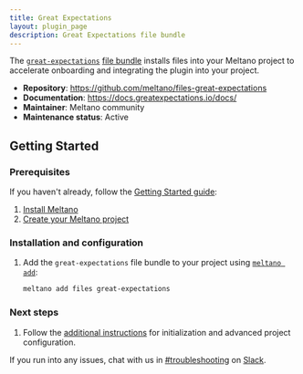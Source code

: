 ```yaml
---
title: Great Expectations
layout: plugin_page
description: Great Expectations file bundle
---
```


The [`great-expectations`](https://github.com/meltano/files-great-expectations) [file bundle](https://docs.meltano.com/concepts/plugins#file-bundles) installs files into your Meltano project to accelerate onboarding and integrating the plugin into your project.

- **Repository**: <https://github.com/meltano/files-great-expectations>
- **Documentation**: <https://docs.greatexpectations.io/docs/>
- **Maintainer**: Meltano community
- **Maintenance status**: Active

## Getting Started

### Prerequisites

If you haven't already, follow the [Getting Started guide](https://docs.meltano.com/getting-started.html):

1. [Install Meltano](https://docs.meltano.com/getting-started.html#install-meltano)
1. [Create your Meltano project](https://docs.meltano.com/getting-started.html#create-your-meltano-project)

### Installation and configuration

1. Add the `great-expectations` file bundle to your project using [`meltano add`](https://docs.meltano.com/command-line-interface.html#add):

    ```bash
    meltano add files great-expectations
    ```

### Next steps

1. Follow the [additional instructions](https://github.com/meltano/files-great-expectations/blob/main/bundle/utilities/great_expectations/) for initialization and advanced project configuration.

If you run into any issues, chat with us in [#troubleshooting](https://meltano.slack.com/archives/C01TCRBBJD7) on [Slack](https://meltano.com/slack).
